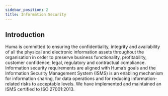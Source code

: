```yaml
---
sidebar_position: 2
title: Information Security
---
```


## Introduction

Huma is committed to ensuring the confidentiality, integrity and availability of all the physical and electronic information assets throughout the organisation in order to preserve business functionality, profitability, customer confidence, legal, regulatory and contractual compliance.
Information security requirements are aligned with Huma’s goals and the Information Security Management System (ISMS) is an enabling mechanism for information sharing, for data operations and for reducing information-related risks to acceptable levels. We have implemented and maintained an ISMS certified to ISO 27001:2013.

